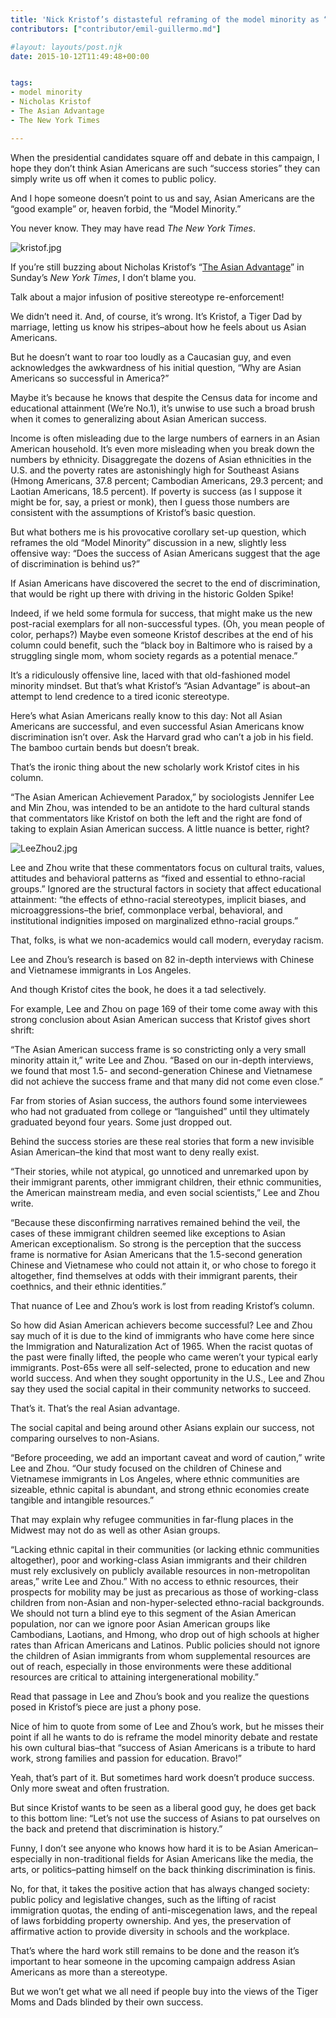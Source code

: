 ```yaml
---
title: 'Nick Kristof’s distasteful reframing of the model minority as “The Asian Advantage” in the New York Times'
contributors: ["contributor/emil-guillermo.md"]

#layout: layouts/post.njk
date: 2015-10-12T11:49:48+00:00


tags:
- model minority
- Nicholas Kristof
- The Asian Advantage
- The New York Times

---
```


When the presidential candidates square off and debate in this campaign, I hope
they don’t think Asian Americans are such “success stories” they can simply
write us off when it comes to public policy.

And I hope someone doesn’t point to us and say, Asian Americans are the “good
example” or, heaven forbid, the “Model Minority.”

You never know. They may have read _The New York Times_.

![kristof.jpg](/uploads/kristof.jpg)

If you’re still buzzing about Nicholas Kristof’s “[The Asian
Advantage](https://www.nytimes.com/2015/10/11/opinion/sunday/the-asian-advantage.html)”
in Sunday’s _New York Times_, I don’t blame you.

Talk about a major infusion of positive stereotype re-enforcement!

We didn’t need it. And, of course, it’s wrong. It’s Kristof, a Tiger Dad by
marriage, letting us know his stripes–about how he feels about us Asian
Americans.

But he doesn’t want to roar too loudly as a Caucasian guy, and even acknowledges
the awkwardness of his initial question, “Why are Asian Americans so successful
in America?”

Maybe it’s because he knows that despite the Census data for income and
educational attainment (We’re No.1), it’s unwise to use such a broad brush when
it comes to generalizing about Asian American success.

Income is often misleading due to the large numbers of earners in an Asian
American household. It’s even more misleading when you break down the numbers by
ethnicity. Disaggregate the dozens of Asian ethnicities in the U.S. and the
poverty rates are astonishingly high for Southeast Asians (Hmong Americans, 37.8
percent; Cambodian Americans, 29.3 percent; and Laotian Americans, 18.5
percent). If poverty is success (as I suppose it might be for, say, a priest or
monk), then I guess those numbers are consistent with the assumptions of
Kristof’s basic question.

But what bothers me is his provocative corollary set-up question, which reframes
the old “Model Minority” discussion in a new, slightly less offensive way: “Does
the success of Asian Americans suggest that the age of discrimination is behind
us?”

If Asian Americans have discovered the secret to the end of discrimination, that
would be right up there with driving in the historic Golden Spike!

Indeed, if we held some formula for success, that might make us the new
post-racial exemplars for all non-successful types. (Oh, you mean people of
color, perhaps?) Maybe even someone Kristof describes at the end of his column
could benefit, such the “black boy in Baltimore who is raised by a struggling
single mom, whom society regards as a potential menace.”

It’s a ridiculously offensive line, laced with that old-fashioned model minority
mindset. But that’s what Kristof’s “Asian Advantage” is about–an attempt to lend
credence to a tired iconic stereotype.

Here’s what Asian Americans really know to this day: Not all Asian Americans are
successful, and even successful Asian Americans know discrimination isn’t over.
Ask the Harvard grad who can’t a job in his field. The bamboo curtain bends but
doesn’t break.

That’s the ironic thing about the new scholarly work Kristof cites in his
column.

“The Asian American Achievement Paradox,” by sociologists Jennifer Lee and Min
Zhou, was intended to be an antidote to the hard cultural stands that
commentators like Kristof on both the left and the right are fond of taking to
explain Asian American success. A little nuance is better, right?

![LeeZhou2.jpg](/uploads/LeeZhou2.jpg)

Lee and Zhou write that these commentators focus on cultural traits, values,
attitudes and behavioral patterns as “fixed and essential to ethno-racial
groups.” Ignored are the structural factors in society that affect educational
attainment: “the effects of ethno-racial stereotypes, implicit biases, and
microaggressions–the brief, commonplace verbal, behavioral, and institutional
indignities imposed on marginalized ethno-racial groups.”

That, folks, is what we non-academics would call modern, everyday racism.

Lee and Zhou’s research is based on 82 in-depth interviews with Chinese and
Vietnamese immigrants in Los Angeles.

And though Kristof cites the book, he does it a tad selectively.

For example, Lee and Zhou on page 169 of their tome come away with this strong
conclusion about Asian American success that Kristof gives short shrift:

“The Asian American success frame is so constricting only a very small minority
attain it,” write Lee and Zhou. “Based on our in-depth interviews, we found that
most 1.5- and second-generation Chinese and Vietnamese did not achieve the
success frame and that many did not come even close.”

Far from stories of Asian success, the authors found some interviewees who had
not graduated from college or “languished” until they ultimately graduated
beyond four years. Some just dropped out.

Behind the success stories are these real stories that form a new invisible
Asian American–the kind that most want to deny really exist.

“Their stories, while not atypical, go unnoticed and unremarked upon by their
immigrant parents, other immigrant children, their ethnic communities, the
American mainstream media, and even social scientists,” Lee and Zhou write.

“Because these disconfirming narratives remained behind the veil, the cases of
these immigrant children seemed like exceptions to Asian American
exceptionalism. So strong is the perception that the success frame is normative
for Asian Americans that the 1.5-second generation Chinese and Vietnamese who
could not attain it, or who chose to forego it altogether, find themselves at
odds with their immigrant parents, their coethnics, and their ethnic
identities.”

That nuance of Lee and Zhou’s work is lost from reading Kristof’s column.

So how did Asian American achievers become successful? Lee and Zhou say much of
it is due to the kind of immigrants who have come here since the Immigration and
Naturalization Act of 1965. When the racist quotas of the past were finally
lifted, the people who came weren’t your typical early immigrants. Post-65s were
all self-selected, prone to education and new world success. And when they
sought opportunity in the U.S., Lee and Zhou say they used the social capital in
their community networks to succeed.

That’s it. That’s the real Asian advantage.

The social capital and being around other Asians explain our success, not
comparing ourselves to non-Asians.

“Before proceeding, we add an important caveat and word of caution,” write Lee
and Zhou. “Our study focused on the children of Chinese and Vietnamese
immigrants in Los Angeles, where ethnic communities are sizeable, ethnic capital
is abundant, and strong ethnic economies create tangible and intangible
resources.”

That may explain why refugee communities in far-flung places in the Midwest may
not do as well as other Asian groups.

“Lacking ethnic capital in their communities (or lacking ethnic communities
altogether), poor and working-class Asian immigrants and their children must
rely exclusively on publicly available resources in non-metropolitan areas,”
write Lee and Zhou.” With no access to ethnic resources, their prospects for
mobility may be just as precarious as those of working-class children from
non-Asian and non-hyper-selected ethno-racial backgrounds. We should not turn a
blind eye to this segment of the Asian American population, nor can we ignore
poor Asian American groups like Cambodians, Laotians, and Hmong, who drop out of
high schools at higher rates than African Americans and Latinos. Public policies
should not ignore the children of Asian immigrants from whom supplemental
resources are out of reach, especially in those environments were these
additional resources are critical to attaining intergenerational mobility.”

Read that passage in Lee and Zhou’s book and you realize the questions posed in
Kristof’s piece are just a phony pose.

Nice of him to quote from some of Lee and Zhou’s work, but he misses their point
if all he wants to do is reframe the model minority debate and restate his own
cultural bias–that “success of Asian Americans is a tribute to hard work, strong
families and passion for education. Bravo!”

Yeah, that’s part of it. But sometimes hard work doesn’t produce success. Only
more sweat and often frustration.

But since Kristof wants to be seen as a liberal good guy, he does get back to
this bottom line: “Let’s not use the success of Asians to pat ourselves on the
back and pretend that discrimination is history.”

Funny, I don’t see anyone who knows how hard it is to be Asian
American–especially in non-traditional fields for Asian Americans like the
media, the arts, or politics–patting himself on the back thinking discrimination
is finis.

No, for that, it takes the positive action that has always changed society:
public policy and legislative changes, such as the lifting of racist immigration
quotas, the ending of anti-miscegenation laws, and the repeal of laws forbidding
property ownership. And yes, the preservation of affirmative action to provide
diversity in schools and the workplace.

That’s where the hard work still remains to be done and the reason it’s
important to hear someone in the upcoming campaign address Asian Americans as
more than a stereotype.

But we won’t get what we all need if people buy into the views of the Tiger Moms
and Dads blinded by their own success.
